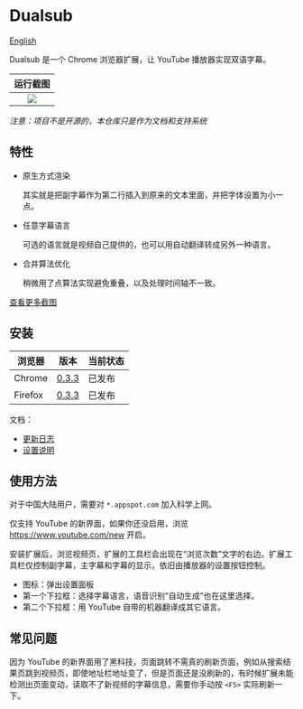 Dualsub
=======

[English](./README.md)

Dualsub 是一个 Chrome 浏览器扩展，让 YouTube 播放器实现双语字幕。

| 运行截图 |
| :------: |
| <img src="https://raw.githubusercontent.com/muzuiget/dualsub-supports/master/images/main.png" /> |

*注意：项目不是开源的，本仓库只是作为文档和支持系统*

特性
----

* 原生方式渲染

  其实就是把副字幕作为第二行插入到原来的文本里面，并把字体设置为小一点。

* 任意字幕语言

  可选的语言就是视频自己提供的，也可以用自动翻译转成另外一种语言。

* 合并算法优化

  稍微用了点算法实现避免重叠，以及处理时间轴不一致。

[查看更多截图](./docs/screenshot.zh-CN.md)

安装
----

| 浏览器  | 版本             | 当前状态 |
| ------  | ----             | -------- |
| Chrome  | [0.3.3][chrome]  | 已发布   |
| Firefox | [0.3.3][firefox] | 已发布   |

[chrome]: https://chrome.google.com/webstore/detail/dualsub/gnlibmlfpencglodjpgnalbdebfhpmfp
[firefox]: https://addons.mozilla.org/firefox/addon/dualsub/

文档：

* [更新日志](./docs/changelog.zh-CN.md)
* [设置说明](./docs/setting.zh-CN.md)

使用方法
--------

对于中国大陆用户，需要对 `*.appspot.com` 加入科学上网。

仅支持 YouTube 的新界面，如果你还没启用，浏览 https://www.youtube.com/new 开启。

安装扩展后，浏览视频页，扩展的工具栏会出现在“浏览次数”文字的右边。扩展工具栏仅控制副字幕，主字幕和字幕的显示，依旧由播放器的设置按钮控制。

* 图标：弹出设置面板
* 第一个下拉框：选择字幕语言，语音识别“自动生成”也在这里选择。
* 第二个下拉框：用 YouTube 自带的机器翻译成其它语言。

## 常见问题

因为 YouTube 的新界面用了黑科技，页面跳转不需真的刷新页面，例如从搜索结果页跳到视频页，即使地址栏地址变了，但是页面还是没刷新的，有时候扩展未能检测出页面变动，读取不了新视频的字幕信息，需要你手动按 `<F5>` 实际刷新一下。

